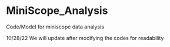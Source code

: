 # MiniScope_Analysis

Code/Model for miniscope data analysis

10/28/22 We will update after modifying the codes for readability
